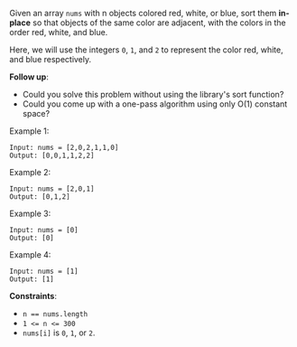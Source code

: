 Given an array `nums` with n objects colored red, white, or blue, sort them **in-place** so that objects of the same color are adjacent, with the colors in the order red, white, and blue.

Here, we will use the integers `0`, `1`, and `2` to represent the color red, white, and blue respectively.

**Follow up**:
* Could you solve this problem without using the library's sort function?
* Could you come up with a one-pass algorithm using only O(1) constant space?

Example 1:
```
Input: nums = [2,0,2,1,1,0]
Output: [0,0,1,1,2,2]
```

Example 2:
```
Input: nums = [2,0,1]
Output: [0,1,2]
```

Example 3:
```
Input: nums = [0]
Output: [0]
```

Example 4:
```
Input: nums = [1]
Output: [1]
```

**Constraints**:
* `n == nums.length`
* `1 <= n <= 300`
* `nums[i]` is `0`, `1`, or `2`.
